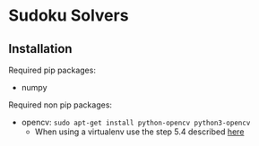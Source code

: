 # Sudoku Solvers
## Installation
Required pip packages:
* numpy

Required non pip packages:
* opencv: `sudo apt-get install python-opencv python3-opencv`
    * When using a virtualenv use the step 5.4 described [here](https://www.learnopencv.com/install-opencv3-on-ubuntu)
